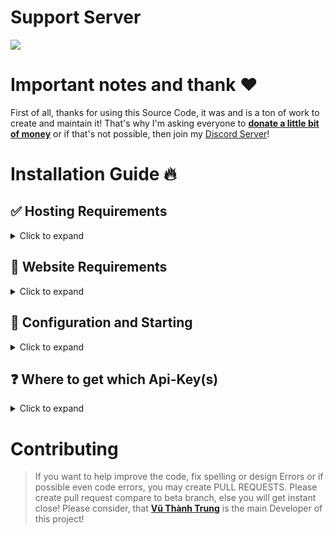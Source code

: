 # Support Server

<a href="https://discord.gg/5q6zxM5vnT"><img src="https://discord.com/api/guilds/1142287130526224404/widget.png"></a>

# Important notes and thank ❤️

First of all, thanks for using this Source Code, it was and is a ton of work to create and maintain it!
That's why I'm asking everyone to [**donate a little bit of money**](https://paypal.me/trungdev) or if that's not possible, then join my [Discord Server](https://discord.gg/5q6zxM5vnT)!

# Installation Guide 🔥

## ✅ Hosting Requirements

<details>
  <summary>Click to expand</summary>

- [nodejs](https://nodejs.org) version 16.6 or higher, I recommend the latest STABLE version
- A VPS would be advised, so you don't need to keep your PC/laptop/RasPi 24/7 online!
- At least 200MB of RAM and 0.25vCPU

</details>

## 🤖 Website Requirements

<details>
  <summary>Click to expand</summary>
 
  1. Download the [Source Code](https://github.com/vuthanhtrung2010/spotify-status)
     * Either by: `git clone https://github.com/vuthanhtrung2010/spotify-status`
     * Or by downloading it as a zip from a branch
  
</details>

## 🤖 Configuration and Starting

<details>
  <summary>Click to expand</summary>

**NOTE:** _You can do the exact same configuration inside of the `example.env` file, just make sure to rename it to `.env` or use environment variables!_

1.  Ensure that you have installed all node modules by running `npm i`
2.  Ensure that you have renamed `example.env` to `.env` and added environment variables
3.  Now run `node index.js` or `pm2 start index.js --name Spotify Status` if you using a VPS. Might add `npx` to the prefix of `pm2`!

</details>

## ❓ Where to get which Api-Key(s)

<details>
  <summary>Click to expand</summary>

**NOTE:** _You can do the exact same configuration inside of the `example.env` file, just make sure to rename it to `.env` or use environment variables!_

1. `./.env`
   - `clientSecret` you can get from: [Spotify-Developer](https://developer.spotify.com)
   - `clientID` you can get from: [Spotify-Developer](https://developer.spotify.com)
   - `redirectURL` whatever you set for your domain/website, route `/callback`
   - `mongoURI` get from [free mongoDB](https://www.mongodb.com/) or [Self-Host Guide](https://www.mongodb.com/docs/manual/tutorial/install-mongodb-on-ubuntu/)
   - `email` is email that you use to register to Spotify platform

</details>

# Contributing

> If you want to help improve the code, fix spelling or design Errors or if possible even code errors, you may create PULL REQUESTS.
> Please create pull request compare to beta branch, else you will get instant close!
> Please consider, that [**Vũ Thành Trung**](https://github.com/vuthanhtrung2010) is the main Developer of this project!
